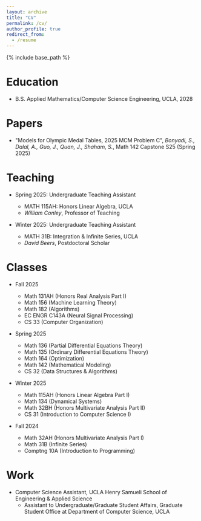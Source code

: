 ```yaml
---
layout: archive
title: "CV"
permalink: /cv/
author_profile: true
redirect_from:
  - /resume
---
```


{% include base_path %}

Education
======
* B.S. Applied Mathematics/Computer Science Engineering, UCLA, 2028

Papers
======
* "Models for Olympic Medal Tables, 2025 MCM Problem C", *Bonyadi, S., Dalal, A., Guo, J., Quan, J., Shaham, S.*, Math 142 Capstone S25 (Spring 2025)

Teaching
======
* Spring 2025: Undergraduate Teaching Assistant
  * MATH 115AH: Honors Linear Algebra, UCLA
  * *William Conley*, Professor of Teaching

* Winter 2025: Undergraduate Teaching Assistant
  * MATH 31B: Integration & Infinite Series, UCLA
  * *David Beers*, Postdoctoral Scholar
 
Classes
======
* Fall 2025
  * Math 131AH (Honors Real Analysis Part I)
  * Math 156 (Machine Learning Theory)
  * Math 182 (Algorithms)
  * EC ENGR C143A (Neural Signal Processing)
  * CS 33 (Computer Organization)
  
* Spring 2025
  * Math 136 (Partial Differential Equations Theory)
  * Math 135 (Ordinary Differential Equations Theory)
  * Math 164 (Optimization)
  * Math 142 (Mathematical Modeling)
  * CS 32 (Data Structures & Algorithms)

* Winter 2025
  * Math 115AH (Honors Linear Algebra Part I)
  * Math 134 (Dynamical Systems)
  * Math 32BH (Honors Multivariate Analysis Part II)
  * CS 31 (Introduction to Computer Science I)
  
* Fall 2024
  * Math 32AH (Honors Multivariate Analysis Part I)
  * Math 31B (Infinite Series)
  * Comptng 10A (Introduction to Programming)

Work
======
* Computer Science Assistant, UCLA Henry Samueli School of Engineering & Applied Science
  * Assistant to Undergraduate/Graduate Student Affairs, Graduate Student Office at Department of Computer Science, UCLA
